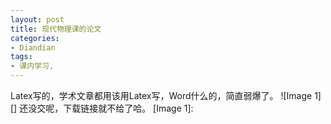 ```yaml
---
layout: post
title: 现代物理课的论文
categories:
- Diandian
tags:
- 课内学习, 
---
```

Latex写的，学术文章都用该用Latex写，Word什么的，简直弱爆了。 !\[Image 1\]\[\] 还没交呢，下载链接就不给了哈。 \[Image 1\]: